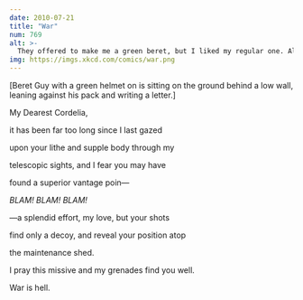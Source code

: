 ```yaml
---
date: 2010-07-21
title: "War"
num: 769
alt: >-
  They offered to make me a green beret, but I liked my regular one. Although it gets kind of squashed under my helmet.
img: https://imgs.xkcd.com/comics/war.png
---
```

[Beret Guy with a green helmet on is sitting on the ground behind a low wall, leaning against his pack and writing a letter.]

My Dearest Cordelia,

it has been far too long since I last gazed

upon your lithe and supple body through my

telescopic sights, and I fear you may have

found a superior vantage poin—

*BLAM! BLAM! BLAM!*

—a splendid effort, my love, but your shots

find only a decoy, and reveal your position atop

the maintenance shed.

I pray this missive and my grenades find you well.

War is hell.